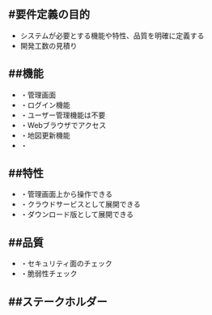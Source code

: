 <h2>#要件定義の目的</h2>
<ul>
  <li>システムが必要とする機能や特性、品質を明確に定義する</li>
  <li>開発工数の見積り</li>
</ul>

<h2>##機能</h2>
<ul>
  <li>・管理画面</li>
  <li>・ログイン機能</li>
  <li>・ユーザー管理機能は不要</li>
  <li>・Webブラウザでアクセス</li>
  <li>・地図更新機能</li>
  <li>・</li>
</ul>
  
<h2>##特性</h2>
<ul>
  <li>・管理画面上から操作できる</li>
  <li>・クラウドサービスとして展開できる</li>
  <li>・ダウンロード版として展開できる</li>
</ul>
  
<h2>##品質</h2>
<ul>
  <li>・セキュリティ面のチェック</li>
  <li>・脆弱性チェック</li>
</ul>
  
<h2>##ステークホルダー</h2>

